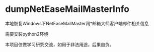 # dumpNetEaseMailMasterInfo
本地恢复Windows下NetEaseMailMaster网*邮箱大师客户端邮件相关信息

需要安装python2环境  

本项目仅做学习研究交流，如用于非法用途，后果自负。

